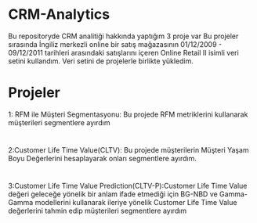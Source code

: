 # CRM-Analytics
Bu repositoryde CRM analitiği hakkında yaptığım 3 proje var
Bu projeler sırasında İngiliz merkezli online bir satış mağazasının 
01/12/2009 - 09/12/2011 tarihleri arasındaki satışlarını içeren Online Retail II isimli veri setini kullandım. Veri setini de projelerle birlikte yükledim.

# Projeler
1: RFM ile Müşteri Segmentasyonu: Bu projede RFM metriklerini kullanarak müşterileri segmentlere ayırdım
#
2:Customer Life Time Value(CLTV): Bu projede müşterilerin Müşteri Yaşam Boyu Değerlerini hesaplayarak onları segmentlere ayırdım.
#
3:Customer Life Time Value Prediction(CLTV-P):Customer Life Time Value değeri geleceğe yönelik bir anlam ifade etmediği için BG-NBD ve Gamma-Gamma modellerini kullanarak ileriye yönelik Customer Life Time Value değerlerini tahmin edip müşterileri segmentlere ayırdım
